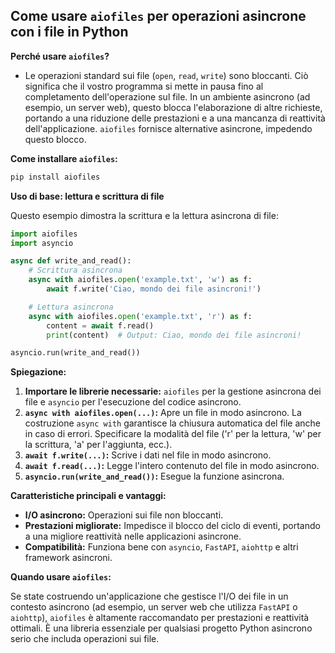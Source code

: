 ## Come usare `aiofiles` per operazioni asincrone con i file in Python


**Perché usare `aiofiles`?**

 - Le operazioni standard sui file (`open`, `read`, `write`) sono bloccanti. Ciò significa che il vostro programma si mette in pausa fino al completamento dell'operazione sul file. In un ambiente asincrono (ad esempio, un server web), questo blocca l'elaborazione di altre richieste, portando a una riduzione delle prestazioni e a una mancanza di reattività dell'applicazione. `aiofiles` fornisce alternative asincrone, impedendo questo blocco.

**Come installare `aiofiles`:**

```bash
pip install aiofiles
```

**Uso di base: lettura e scrittura di file**

Questo esempio dimostra la scrittura e la lettura asincrona di file:

```python
import aiofiles
import asyncio

async def write_and_read():
    # Scrittura asincrona
    async with aiofiles.open('example.txt', 'w') as f:
        await f.write('Ciao, mondo dei file asincroni!')

    # Lettura asincrona
    async with aiofiles.open('example.txt', 'r') as f:
        content = await f.read()
        print(content)  # Output: Ciao, mondo dei file asincroni!

asyncio.run(write_and_read())
```

**Spiegazione:**

1. **Importare le librerie necessarie:** `aiofiles` per la gestione asincrona dei file e `asyncio` per l'esecuzione del codice asincrono.
2. **`async with aiofiles.open(...)`:** Apre un file in modo asincrono. La costruzione `async with` garantisce la chiusura automatica del file anche in caso di errori. Specificare la modalità del file ('r' per la lettura, 'w' per la scrittura, 'a' per l'aggiunta, ecc.).
3. **`await f.write(...)`:** Scrive i dati nel file in modo asincrono.
4. **`await f.read(...)`:** Legge l'intero contenuto del file in modo asincrono.
5. **`asyncio.run(write_and_read())`:** Esegue la funzione asincrona.


**Caratteristiche principali e vantaggi:**

*   **I/O asincrono:** Operazioni sui file non bloccanti.
*   **Prestazioni migliorate:** Impedisce il blocco del ciclo di eventi, portando a una migliore reattività nelle applicazioni asincrone.
*   **Compatibilità:** Funziona bene con `asyncio`, `FastAPI`, `aiohttp` e altri framework asincroni.


**Quando usare `aiofiles`:**

Se state costruendo un'applicazione che gestisce l'I/O dei file in un contesto asincrono (ad esempio, un server web che utilizza `FastAPI` o `aiohttp`), `aiofiles` è altamente raccomandato per prestazioni e reattività ottimali. È una libreria essenziale per qualsiasi progetto Python asincrono serio che includa operazioni sui file.